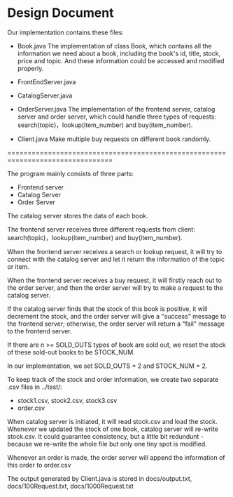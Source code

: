 # Design Document

Our implementation contains these files:
- Book.java
The implementation of class Book, which contains all the information we need about a book, including the book's id, title, stock, price and topic. And these information could be accessed and modified properly.

- FrontEndServer.java
- CatalogServer.java
- OrderServer.java
The implementation of the frontend server, catalog server and order server, which could handle three types of requests: search(topic)，lookup(item_number) and buy(item_number).

- Client.java
Make multiple buy requests on different book randomly.

================================================================================

The program mainly consists of three parts:
- Frontend server
- Catalog Server
- Order Server

The catalog server stores the data of each book.

The frontend server receives three different requests from client: search(topic)，lookup(item_number) and buy(item_number).

When the frontend server receives a search or lookup request, it will try to connect with the catalog server and let it return the information of the topic or item.

When the frontend server receives a buy request, it will firstly reach out to the order server, and then the order server will try to make a request to the catalog server.

If the catalog server finds that the stock of this book is positive, it will decrement the stock, and the order server will give a "success" message to the frontend server; otherwise, the order server will return a "fail" message to the frontend server.

If there are n >= SOLD_OUTS types of book are sold out, we reset the stock of these sold-out books to be STOCK_NUM.

In our implementation, we set SOLD_OUTS = 2 and STOCK_NUM = 2.

To keep track of the stock and order information, we create two separate .csv files in ../test/: 

- stock1.csv, stock2.csv, stock3.csv
- order.csv

When catalog server is initiated, it will read stock.csv and load the stock. Whenever we updated the stock of one book, catalog server will re-write stock.csv. It could guarantee consistency, but a little bit redundunt - because we re-write the whole file but only one tiny spot is modified.

Whenever an order is made, the order server will append the information of this order to order.csv

The output generated by Client.java is stored in docs/output.txt, docs/100Request.txt, docs/1000Request.txt
